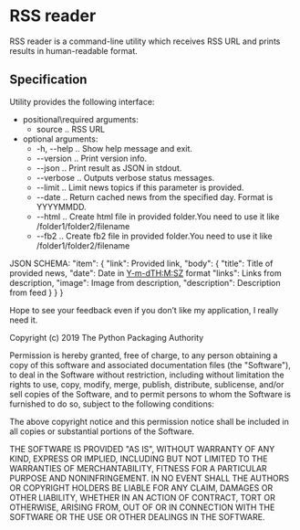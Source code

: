 
# RSS reader

RSS reader is a command-line utility which receives RSS URL and prints results in human-readable format.


## Specification
Utility provides the following interface:
  * positional\required arguments:
    * source .. RSS URL
  * optional arguments:
    * -h, --help .. Show help message and exit.
    * --version  .. Print version info.
    * --json     .. Print result as JSON in stdout.
    * --verbose  .. Outputs verbose status messages.
    * --limit    .. Limit news topics if this parameter is provided.
    * --date     .. Return cached news from the specified day. Format is YYYYMMDD.
    * --html     .. Create html file in provided folder.You need to use it like /folder1/folder2/filename
    * --fb2     .. Create fb2 file in provided folder.You need to use it like /folder1/folder2/filename




JSON SCHEMA:
    "item": {
        "link": Provided link,
        "body": {
            "title": Title of provided news,
            "date": Date in <Y-m-dTH:M:SZ> format
            "links": Links from description,
            "image": Image from description,
            "description": Description from feed
        }
    }
}

Hope to see your feedback even if you don’t like my application, I really need it.




Copyright (c) 2019 The Python Packaging Authority

Permission is hereby granted, free of charge, to any person obtaining a copy
of this software and associated documentation files (the "Software"), to deal
in the Software without restriction, including without limitation the rights
to use, copy, modify, merge, publish, distribute, sublicense, and/or sell
copies of the Software, and to permit persons to whom the Software is
furnished to do so, subject to the following conditions:

The above copyright notice and this permission notice shall be included in all
copies or substantial portions of the Software.

THE SOFTWARE IS PROVIDED "AS IS", WITHOUT WARRANTY OF ANY KIND, EXPRESS OR
IMPLIED, INCLUDING BUT NOT LIMITED TO THE WARRANTIES OF MERCHANTABILITY,
FITNESS FOR A PARTICULAR PURPOSE AND NONINFRINGEMENT. IN NO EVENT SHALL THE
AUTHORS OR COPYRIGHT HOLDERS BE LIABLE FOR ANY CLAIM, DAMAGES OR OTHER
LIABILITY, WHETHER IN AN ACTION OF CONTRACT, TORT OR OTHERWISE, ARISING FROM,
OUT OF OR IN CONNECTION WITH THE SOFTWARE OR THE USE OR OTHER DEALINGS IN THE
SOFTWARE.
